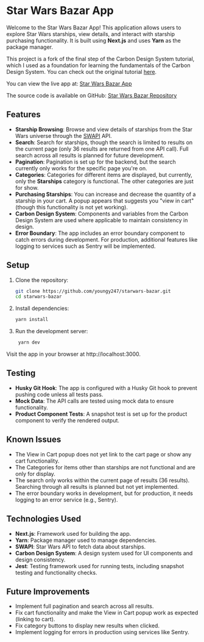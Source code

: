 # Star Wars Bazar App

Welcome to the Star Wars Bazar App! This application allows users to explore Star Wars starships, view details, and interact with starship purchasing functionality. It is built using **Next.js** and uses **Yarn** as the package manager.

This project is a fork of the final step of the Carbon Design System tutorial, which I used as a foundation for learning the fundamentals of the Carbon Design System. You can check out the original tutorial [here](https://github.com/carbon-design-system/carbon-tutorial-nextjs/tree/v11-next-step-5).

You can view the live app at: [Star Wars Bazar App](https://starwars-bazar.vercel.app/)

The source code is available on GitHub: [Star Wars Bazar Repository](https://github.com/youngy247/starwars-bazar)

## Features

- **Starship Browsing**: Browse and view details of starships from the Star Wars universe through the [SWAPI](https://swapi.dev/) API.
- **Search**: Search for starships, though the search is limited to results on the current page (only 36 results are returned from one API call). Full search across all results is planned for future development.
- **Pagination**: Pagination is set up for the backend, but the search currently only works for the specific page you're on.
- **Categories**: Categories for different items are displayed, but currently, only the **Starships** category is functional. The other categories are just for show.
- **Purchasing Starships**: You can increase and decrease the quantity of a starship in your cart. A popup appears that suggests you "view in cart" (though this functionality is not yet working).
- **Carbon Design System**: Components and variables from the Carbon Design System are used where applicable to maintain consistency in design.
- **Error Boundary**: The app includes an error boundary component to catch errors during development. For production, additional features like logging to services such as Sentry will be implemented.

## Setup

1. Clone the repository:

      ```bash
      git clone https://github.com/youngy247/starwars-bazar.git
      cd starwars-bazar
      ```

2. Install dependencies:

     ```bash
     yarn install
     ```

3. Run the development server:

     ```bash
      yarn dev
     ```

Visit the app in your browser at http://localhost:3000.

## Testing

- **Husky Git Hook**: The app is configured with a Husky Git hook to prevent pushing code unless all tests pass.
- **Mock Data**: The API calls are tested using mock data to ensure functionality.
- **Product Component Tests**: A snapshot test is set up for the product component to verify the rendered output.

## Known Issues

- The View in Cart popup does not yet link to the cart page or show any cart functionality.
- The Categories for items other than starships are not functional and are only for display.
- The search only works within the current page of results (36 results). Searching through all results is planned but not yet implemented.
- The error boundary works in development, but for production, it needs logging to an error service (e.g., Sentry).

## Technologies Used

- **Next.js**: Framework used for building the app.
- **Yarn**: Package manager used to manage dependencies.
- **SWAPI**: Star Wars API to fetch data about starships.
- **Carbon Design System**: A design system used for UI components and design consistency.
- **Jest**: Testing framework used for running tests, including snapshot testing and functionality checks.

## Future Improvements

- Implement full pagination and search across all results.
- Fix cart functionality and make the View in Cart popup work as expected (linking to cart).
- Fix category buttons to display new results when clicked. 
- Implement logging for errors in production using services like Sentry.
